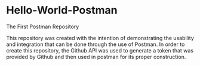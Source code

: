 # Hello-World-Postman
The First Postman Repository

This repository was created with the intention of demonstrating the usability and integration that can be done through the use of Postman. In order to create this repository, the Github API was used to generate a token that was provided by Github and then used in postman for its proper construction.

